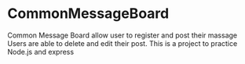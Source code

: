 # CommonMessageBoard
Common Message Board allow user to register and post their massage
Users are able to delete and edit their post.
This is a project to practice Node.js and express
